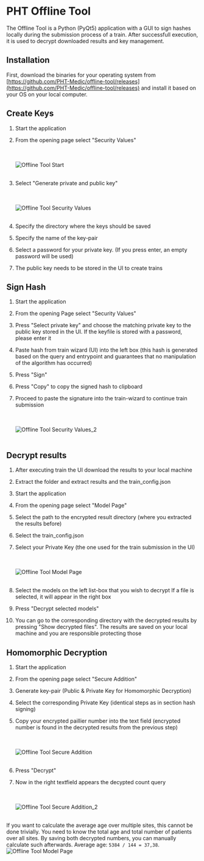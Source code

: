 # PHT Offline Tool

The Offline Tool is a Python (PyQt5) application with a GUI to sign hashes locally during the submission process of a train.
After successfull execution, it is used to decrypt downloaded results and key management.


## Installation

First, download the binaries for your operating system from [https://github.com/PHT-Medic/offline-tool/releases](https://github.com/PHT-Medic/offline-tool/releases)
and install it based on your OS on your local computer.

## Create Keys

1. Start the application
2. From the opening page select "Security Values"

   <br/><br/>
   ![Offline Tool Start](../images/offline_tool_images/start.png)
   <br/><br/>

3. Select "Generate private and public key"
   
   <br/><br/>
   ![Offline Tool Security Values](../images/offline_tool_images/1step.png)
   <br/><br/>


4. Specify the directory where the keys should be saved
5. Specify the name of the key-pair
6. Select a password for your private key. (If you press enter, an empty password will be used)
7. The public key needs to be stored in the UI to create trains

## Sign Hash 

1. Start the application
2. From the opening Page select "Security Values"
3. Press "Select private key" and choose the matching private key to the public key stored in the UI. If the keyfile is stored with a password, please enter it
4. Paste hash from train wizard (UI) into the left box (this hash is generated based on the query and entrypoint and guarantees that no manipulation of the algorithm has occurred)
5. Press "Sign"
6. Press "Copy" to copy the signed hash to clipboard
7. Proceed to paste the signature into the train-wizard to continue train submission

   <br/><br/>
   ![Offline Tool Security Values_2](../images/offline_tool_images/sign.png)
   <br/><br/>

## Decrypt results

1. After executing train the UI download the results to your local machine
2. Extract the folder and extract results and the train_config.json
3. Start the application
4. From the opening page select "Model Page"
5. Select the path to the encrypted result directory (where you extracted the results before)
6. Select the train_config.json
7. Select your Private Key (the one used for the train submission in the UI)

   <br/><br/>
   ![Offline Tool Model Page](../images/offline_tool_images/4step.png)
   <br/><br/>

8. Select the models on the left list-box that you wish to decrypt
   If a file is selected, it will appear in the right box
9. Press "Decrypt selected models"
10. You can go to the corresponding directory with the decrypted results by pressing
    "Show decrypted files". The results are saved on your local machine and you are responsible protecting those   

## Homomorphic Decryption

1. Start the application
2. From the opening page select "Secure Addition"
3. Generate key-pair (Public & Private Key for Homomorphic Decryption)
4. Select the corresponding Private Key (identical steps as in section hash signing)
5. Copy your encrypted paillier number into the text field (encrypted number is found in the decrypted results from the
   previous step)
   
   <br/><br/>
   ![Offline Tool Secure Addition](../images/offline_tool_images/extra.png)
   <br/><br/>
   
6. Press "Decrypt"
7. Now in the right textfield appears the decypted count query

   <br/><br/>
   ![Offline Tool Secure Addition_2](../images/offline_tool_images/5step.png)
   <br/><br/>

If you want to calculate the average age over multiple sites, this cannot be done trivially.
You need to know the total age and total number of patients over all sites. By saving both decrypted numbers,
you can manually calculate such afterwards. Average age: `5384 / 144 = 37,38`.
![Offline Tool Model Page](../images/offline_tool_images/6step.png)

